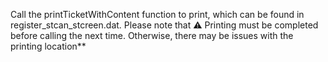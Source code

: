 

Call the printTicketWithContent function to print, 
which can be found in register_stcan_stcreen.dat. Please note that ⚠️ Printing must be completed before calling the next time. Otherwise,
there may be issues with the printing location**
